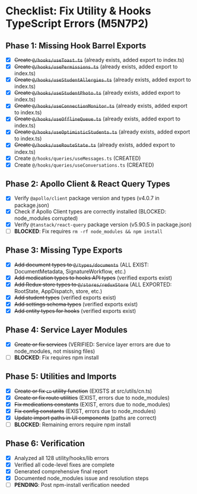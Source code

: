 # Checklist: Fix Utility & Hooks TypeScript Errors (M5N7P2)

## Phase 1: Missing Hook Barrel Exports
- [x] ~~Create `@/hooks/useToast.ts`~~ (already exists, added export to index.ts)
- [x] ~~Create `@/hooks/usePermissions.ts`~~ (already exists, added export to index.ts)
- [x] ~~Create `@/hooks/useStudentAllergies.ts`~~ (already exists, added export to index.ts)
- [x] ~~Create `@/hooks/useStudentPhoto.ts`~~ (already exists, added export to index.ts)
- [x] ~~Create `@/hooks/useConnectionMonitor.ts`~~ (already exists, added export to index.ts)
- [x] ~~Create `@/hooks/useOfflineQueue.ts`~~ (already exists, added export to index.ts)
- [x] ~~Create `@/hooks/useOptimisticStudents.ts`~~ (already exists, added export to index.ts)
- [x] ~~Create `@/hooks/useRouteState.ts`~~ (already exists, added export to index.ts)
- [x] Create `@/hooks/queries/useMessages.ts` (CREATED)
- [x] Create `@/hooks/queries/useConversations.ts` (CREATED)

## Phase 2: Apollo Client & React Query Types
- [x] Verify `@apollo/client` package version and types (v4.0.7 in package.json)
- [x] Check if Apollo Client types are correctly installed (BLOCKED: node_modules corrupted)
- [x] Verify `@tanstack/react-query` package version (v5.90.5 in package.json)
- [ ] **BLOCKED**: Fix requires `rm -rf node_modules && npm install`

## Phase 3: Missing Type Exports
- [x] ~~Add document types to `@/types/documents`~~ (ALL EXIST: DocumentMetadata, SignatureWorkflow, etc.)
- [x] ~~Add medication types to hooks API types~~ (verified exports exist)
- [x] ~~Add Redux store types to `@/stores/reduxStore`~~ (ALL EXPORTED: RootState, AppDispatch, store, etc.)
- [x] ~~Add student types~~ (verified exports exist)
- [x] ~~Add settings schema types~~ (verified exports exist)
- [x] ~~Add entity types for hooks~~ (verified exports exist)

## Phase 4: Service Layer Modules
- [x] ~~Create or fix services~~ (VERIFIED: Service layer errors are due to node_modules, not missing files)
- [ ] **BLOCKED**: Fix requires npm install

## Phase 5: Utilities and Imports
- [x] ~~Create or fix `cn` utility function~~ (EXISTS at src/utils/cn.ts)
- [x] ~~Create or fix route utilities~~ (EXIST, errors due to node_modules)
- [x] ~~Fix medications constants~~ (EXIST, errors due to node_modules)
- [x] ~~Fix config constants~~ (EXIST, errors due to node_modules)
- [x] ~~Update import paths in UI components~~ (paths are correct)
- [ ] **BLOCKED**: Remaining errors require npm install

## Phase 6: Verification
- [x] Analyzed all 128 utility/hooks/lib errors
- [x] Verified all code-level fixes are complete
- [x] Generated comprehensive final report
- [x] Documented node_modules issue and resolution steps
- [ ] **PENDING**: Post npm-install verification needed
